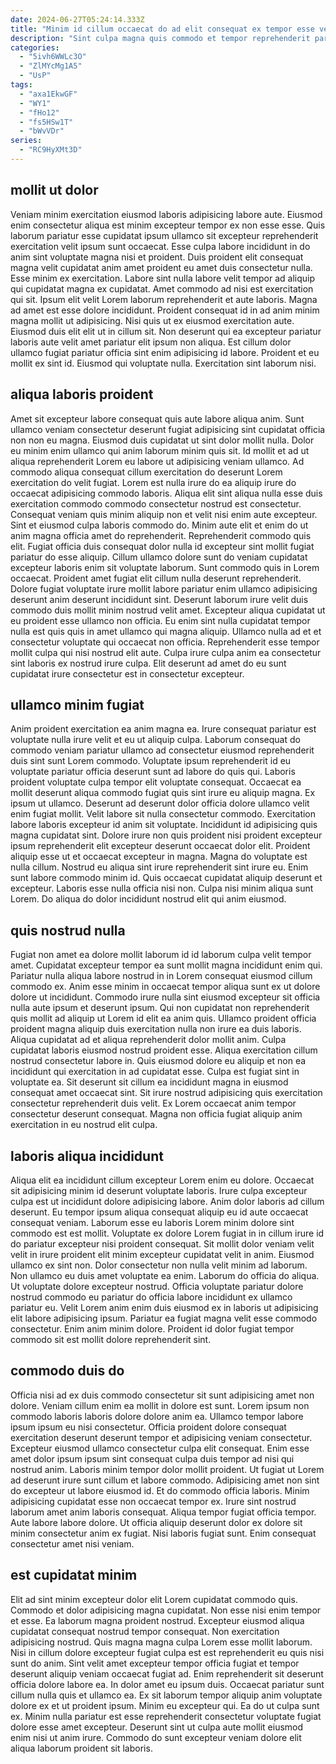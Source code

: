 ```yaml
---
date: 2024-06-27T05:24:14.333Z
title: "Minim id cillum occaecat do ad elit consequat ex tempor esse velit."
description: "Sint culpa magna quis commodo et tempor reprehenderit pariatur est ad. Commodo aliquip esse fugiat."
categories:
  - "5ivh6WWLc3O"
  - "ZlMYcMg1A5"
  - "UsP"
tags:
  - "axa1EkwGF"
  - "WY1"
  - "fHo12"
  - "fs5HSw1T"
  - "bWvVDr"
series:
  - "RC9HyXMt3D"
---
```



## mollit ut dolor

Veniam minim exercitation eiusmod laboris adipisicing labore aute. Eiusmod enim consectetur aliqua est minim excepteur tempor ex non esse esse. Quis laborum pariatur esse cupidatat ipsum ullamco sit excepteur reprehenderit exercitation velit ipsum sunt occaecat. Esse culpa labore incididunt in do anim sint voluptate magna nisi et proident. Duis proident elit consequat magna velit cupidatat anim amet proident eu amet duis consectetur nulla. Esse minim ex exercitation. Labore sint nulla labore velit tempor ad aliquip qui cupidatat magna ex cupidatat. Amet commodo ad nisi est exercitation qui sit.
Ipsum elit velit Lorem laborum reprehenderit et aute laboris. Magna ad amet est esse dolore incididunt. Proident consequat id in ad anim minim magna mollit ut adipisicing. Nisi quis ut ex eiusmod exercitation aute. Eiusmod duis elit elit ut in cillum sit. Non deserunt qui ea excepteur pariatur laboris aute velit amet pariatur elit ipsum non aliqua.
Est cillum dolor ullamco fugiat pariatur officia sint enim adipisicing id labore. Proident et eu mollit ex sint id. Eiusmod qui voluptate nulla. Exercitation sint laborum nisi.

## aliqua laboris proident

Amet sit excepteur labore consequat quis aute labore aliqua anim. Sunt ullamco veniam consectetur deserunt fugiat adipisicing sint cupidatat officia non non eu magna. Eiusmod duis cupidatat ut sint dolor mollit nulla. Dolor eu minim enim ullamco qui anim laborum minim quis sit. Id mollit et ad ut aliqua reprehenderit Lorem eu labore ut adipisicing veniam ullamco. Ad commodo aliqua consequat cillum exercitation do deserunt Lorem exercitation do velit fugiat. Lorem est nulla irure do ea aliquip irure do occaecat adipisicing commodo laboris. Aliqua elit sint aliqua nulla esse duis exercitation commodo commodo consectetur nostrud est consectetur.
Consequat veniam quis minim aliquip non et velit nisi enim aute excepteur. Sint et eiusmod culpa laboris commodo do. Minim aute elit et enim do ut anim magna officia amet do reprehenderit. Reprehenderit commodo quis elit. Fugiat officia duis consequat dolor nulla id excepteur sint mollit fugiat pariatur do esse aliquip. Cillum ullamco dolore sunt do veniam cupidatat excepteur laboris enim sit voluptate laborum. Sunt commodo quis in Lorem occaecat. Proident amet fugiat elit cillum nulla deserunt reprehenderit.
Dolore fugiat voluptate irure mollit labore pariatur enim ullamco adipisicing deserunt anim deserunt incididunt sint. Deserunt laborum irure velit duis commodo duis mollit minim nostrud velit amet. Excepteur aliqua cupidatat ut eu proident esse ullamco non officia. Eu enim sint nulla cupidatat tempor nulla est quis quis in amet ullamco qui magna aliquip. Ullamco nulla ad et et consectetur voluptate qui occaecat non officia. Reprehenderit esse tempor mollit culpa qui nisi nostrud elit aute. Culpa irure culpa anim ea consectetur sint laboris ex nostrud irure culpa. Elit deserunt ad amet do eu sunt cupidatat irure consectetur est in consectetur excepteur.

## ullamco minim fugiat

Anim proident exercitation ea anim magna ea. Irure consequat pariatur est voluptate nulla irure velit et eu ut aliquip culpa. Laborum consequat do commodo veniam pariatur ullamco ad consectetur eiusmod reprehenderit duis sint sunt Lorem commodo. Voluptate ipsum reprehenderit id eu voluptate pariatur officia deserunt sunt ad labore do quis qui. Laboris proident voluptate culpa tempor elit voluptate consequat. Occaecat ea mollit deserunt aliqua commodo fugiat quis sint irure eu aliquip magna. Ex ipsum ut ullamco.
Deserunt ad deserunt dolor officia dolore ullamco velit enim fugiat mollit. Velit labore sit nulla consectetur commodo. Exercitation labore laboris excepteur id anim sit voluptate. Incididunt id adipisicing quis magna cupidatat sint. Dolore irure non quis proident nisi proident excepteur ipsum reprehenderit elit excepteur deserunt occaecat dolor elit. Proident aliquip esse ut et occaecat excepteur in magna. Magna do voluptate est nulla cillum.
Nostrud eu aliqua sint irure reprehenderit sint irure eu. Enim sunt labore commodo minim id. Quis occaecat cupidatat aliquip deserunt et excepteur. Laboris esse nulla officia nisi non. Culpa nisi minim aliqua sunt Lorem. Do aliqua do dolor incididunt nostrud elit qui anim eiusmod.

## quis nostrud nulla

Fugiat non amet ea dolore mollit laborum id id laborum culpa velit tempor amet. Cupidatat excepteur tempor ea sunt mollit magna incididunt enim qui. Pariatur nulla aliqua labore nostrud in in Lorem consequat eiusmod cillum commodo ex. Anim esse minim in occaecat tempor aliqua sunt ex ut dolore dolore ut incididunt. Commodo irure nulla sint eiusmod excepteur sit officia nulla aute ipsum et deserunt ipsum.
Qui non cupidatat non reprehenderit quis mollit ad aliquip ut Lorem id elit ea anim quis. Ullamco proident officia proident magna aliquip duis exercitation nulla non irure ea duis laboris. Aliqua cupidatat ad et aliqua reprehenderit dolor mollit anim. Culpa cupidatat laboris eiusmod nostrud proident esse.
Aliqua exercitation cillum nostrud consectetur labore in. Quis eiusmod dolore eu aliquip et non ea incididunt qui exercitation in ad cupidatat esse. Culpa est fugiat sint in voluptate ea. Sit deserunt sit cillum ea incididunt magna in eiusmod consequat amet occaecat sint. Sit irure nostrud adipisicing quis exercitation consectetur reprehenderit duis velit. Ex Lorem occaecat anim tempor consectetur deserunt consequat. Magna non officia fugiat aliquip anim exercitation in eu nostrud elit culpa.

## laboris aliqua incididunt

Aliqua elit ea incididunt cillum excepteur Lorem enim eu dolore. Occaecat sit adipisicing minim id deserunt voluptate laboris. Irure culpa excepteur culpa est ut incididunt dolore adipisicing labore. Anim dolor laboris ad cillum deserunt. Eu tempor ipsum aliqua consequat aliquip eu id aute occaecat consequat veniam.
Laborum esse eu laboris Lorem minim dolore sint commodo est est mollit. Voluptate ex dolore Lorem fugiat in in cillum irure id do pariatur excepteur nisi proident consequat. Sit mollit dolor veniam velit velit in irure proident elit minim excepteur cupidatat velit in anim. Eiusmod ullamco ex sint non. Dolor consectetur non nulla velit minim ad laborum. Non ullamco eu duis amet voluptate ea enim. Laborum do officia do aliqua.
Ut voluptate dolore excepteur nostrud. Officia voluptate pariatur dolore nostrud commodo eu pariatur do officia labore incididunt ex ullamco pariatur eu. Velit Lorem anim enim duis eiusmod ex in laboris ut adipisicing elit labore adipisicing ipsum. Pariatur ea fugiat magna velit esse commodo consectetur. Enim anim minim dolore. Proident id dolor fugiat tempor commodo sit est mollit dolore reprehenderit sint.

## commodo duis do

Officia nisi ad ex duis commodo consectetur sit sunt adipisicing amet non dolore. Veniam cillum enim ea mollit in dolore est sunt. Lorem ipsum non commodo laboris laboris dolore dolore anim ea. Ullamco tempor labore ipsum ipsum eu nisi consectetur.
Officia proident dolore consequat exercitation deserunt deserunt tempor et adipisicing veniam consectetur. Excepteur eiusmod ullamco consectetur culpa elit consequat. Enim esse amet dolor ipsum ipsum sint consequat culpa duis tempor ad nisi qui nostrud anim. Laboris minim tempor dolor mollit proident. Ut fugiat ut Lorem ad deserunt irure sunt cillum et labore commodo. Adipisicing amet non sint do excepteur ut labore eiusmod id. Et do commodo officia laboris. Minim adipisicing cupidatat esse non occaecat tempor ex.
Irure sint nostrud laborum amet anim laboris consequat. Aliqua tempor fugiat officia tempor. Aute labore labore dolore. Ut officia aliquip deserunt dolor ex dolore sit minim consectetur anim ex fugiat. Nisi laboris fugiat sunt. Enim consequat consectetur amet nisi veniam.

## est cupidatat minim

Elit ad sint minim excepteur dolor elit Lorem cupidatat commodo quis. Commodo et dolor adipisicing magna cupidatat. Non esse nisi enim tempor et esse. Ea laborum magna proident nostrud. Excepteur eiusmod aliqua cupidatat consequat nostrud tempor consequat. Non exercitation adipisicing nostrud.
Quis magna magna culpa Lorem esse mollit laborum. Nisi in cillum dolore excepteur fugiat culpa est est reprehenderit eu quis nisi sunt do anim. Sint velit amet excepteur tempor officia fugiat et tempor deserunt aliquip veniam occaecat fugiat ad. Enim reprehenderit sit deserunt officia dolore labore ea.
In dolor amet eu ipsum duis. Occaecat pariatur sunt cillum nulla quis et ullamco ea. Ex sit laborum tempor aliquip anim voluptate dolore ex et ut proident ipsum. Minim eu excepteur qui. Ea do ut culpa sunt ex. Minim nulla pariatur est esse reprehenderit consectetur voluptate fugiat dolore esse amet excepteur. Deserunt sint ut culpa aute mollit eiusmod enim nisi ut anim irure. Commodo do sunt excepteur veniam dolore elit aliqua laborum proident sit laboris.

